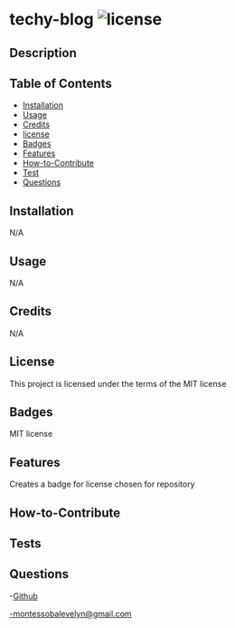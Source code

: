 # techy-blog ![license](https://img.shields.io/badge/license-MIT-blue.svg)

## Description
 
## Table of Contents 

- [Installation](#installation)
- [Usage](#usage)
- [Credits](#credits)
- [license](#license)
- [Badges](#badges)
- [Features](#features)
- [How-to-Contribute](#how-to-contribute)
- [Test](#test)
- [Questions](#questions)

## Installation

 N/A

## Usage

 N/A

## Credits


 N/A

## License

 This project is licensed under the terms of the MIT license

 
## Badges
 MIT license


## Features
 Creates a badge for license chosen for repository 



## How-to-Contribute

## Tests

## Questions
-[Github](https://github.com/EvelynMS1)

-montessobalevelyn@gmail.com
